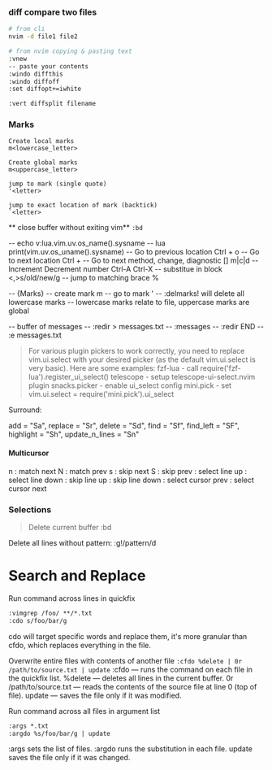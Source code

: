 ### diff compare two files
```bash
# from cli
nvim -d file1 file2

# from nvim copying & pasting text
:vnew
-- paste your contents
:windo diffthis
:windo diffoff
:set diffopt+=iwhite

:vert diffsplit filename 
```
### Marks
```
Create local marks
m<lowercase_letter> 

Create global marks
m<uppercase_letter>

jump to mark (single quote)
'<letter>

jump to exact location of mark (backtick)
`<letter>
```
** close buffer without exiting vim**
`:bd`

-- echo v:lua.vim.uv.os_name().sysname -- lua print(vim.uv.os_uname().sysname)
-- Go to previous location Ctrl + o
-- Go to next location Ctrl + 
-- Go to next method, change, diagnostic [] m|c|d
-- Increment Decrement number Ctrl-A Ctrl-X
-- substitue in block <,>s/old/new/g
-- jump to matching brace %

-- {Marks}
-- create mark m<register>
-- go to mark '<register>
-- :delmarks! will delete all lowercase marks
-- lowercase marks relate to file, uppercase marks are global

-- buffer of messages
-- :redir > messages.txt
-- :messages
-- :redir END
-- :e messages.txt

> For various plugin pickers to work correctly, you need to replace vim.ui.select with your desired picker (as the default vim.ui.select is very basic). Here are some examples:
fzf-lua - call require('fzf-lua').register_ui_select()
telescope - setup telescope-ui-select.nvim plugin
snacks.picker - enable ui_select config
mini.pick - set vim.ui.select = require('mini.pick').ui_select

Surround:

add = "Sa",
replace = "Sr",
delete = "Sd",
find = "Sf",
find_left = "SF",
highlight = "Sh",
update_n_lines = "Sn"


#### Multicursor
<LocalLeader>n : match next
<LocalLeader>N : match prev
<LocalLeader>s : skip next
<LocalLeader>S : skip prev
<up> : select line up
<down> : select line down
<leader><up> : skip line up
<leader><down> : skip line down
<left> : select cursor prev
<right> : select cursor next

### Selections
<leader><left>
<leader><right>
<leader><up>
<leader><down>

> Delete current buffer
:bd

Delete all lines without pattern:
:g!/pattern/d

# Search and Replace

Run command across lines in quickfix
```md
:vimgrep /foo/ **/*.txt
:cdo s/foo/bar/g
```
cdo will target specific words and replace them, it's more granular than cfdo,
which replaces everything in the file.

Overwrite entire files with contents of another file
`:cfdo %delete | 0r /path/to/source.txt | update`
:cfdo — runs the command on each file in the quickfix list.
%delete — deletes all lines in the current buffer.
0r /path/to/source.txt — reads the contents of the source file at line 0 (top of file).
update — saves the file only if it was modified.

Run command across all files in argument list
```md
:args *.txt
:argdo %s/foo/bar/g | update
```

:args sets the list of files.
:argdo runs the substitution in each file.
update saves the file only if it was changed.

